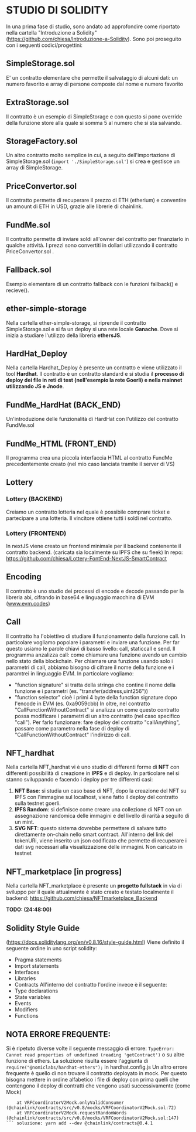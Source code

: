# STUDIO DI SOLIDITY

In una prima fase di studio, sono andato ad approfondire come riportato nella cartella "Introduzione a Solidity" (https://github.com/chiesa/Introduzione-a-Solidity).
Sono poi proseguito con i seguenti codici/progettini:

## SimpleStorage.sol
E' un contratto elementare che permette il salvataggio di alcuni dati: un numero favorito e array di persone composte dal nome e numero favorito

## ExtraStorage.sol
Il contratto è un esempio di SimpleStorage e con questo si pone override della funzione store alla quale si somma 5 al numero che si sta salvando.

## StorageFactory.sol
Un altro contratto molto semplice in cui, a seguito dell'importazione di SimpleStorage.sol (```import './SimpleStorage.sol'```) si crea e gestisce un array di SimpleStorage.

## PriceConvertor.sol
Il contratto permette di recuperare il prezzo di ETH (etherium) e conventire un amount di ETH in USD, grazie alle librerie di chainlink.

## FundMe.sol
Il contratto permette di inviare soldi all'owner del contratto per finanziarlo in qualche attività. I prezzi sono convertiti in dollari utilizzando il contratto PriceConvertor.sol .

## Fallback.sol
Esempio elementare di un contratto fallback con le funzioni fallback() e recieve().

## ether-simple-storage
Nella cartella ether-simple-storage, si riprende il contratto SimpleStorage.sol e si fa un deploy si una rete locale **Ganache**. Dove si inizia a studiare l'utilizzo della libreria **ethersJS**. 

## HardHat_Deploy
Nella cartella Hardhat_Deploy è presente un contratto e viene utilizzato il tool **Hardhat**. Il contratto è un contratto standard e si studia il **processo di deploy dei file in reti di test (nell'esempio la rete Goerli) e nella mainnet utilizzando JS e Jnode**.

## FundMe_HardHat (BACK_END)
Un'introduzione delle funzionalità di HardHat con l'utilizzo del contratto FundMe.sol

## FundMe_HTML (FRONT_END)
Il programma crea una piccola interfaccia HTML al contratto FundMe precedentemente creato (nel mio caso lanciata tramite il server di VS)

## Lottery

### Lottery (BACKEND)
Creiamo un contratto lotteria nel quale è possibile comprare ticket e partecipare a una lotteria. Il vincitore ottiene tutti i soldi nel contratto.
### Lottery (FRONTEND)
In nextJS viene creato un frontend minimale per il backend contenente il contratto backend. (caricata sia localmente su IPFS che su fleek)
In repo: https://github.com/chiesa/Lottery-FontEnd-NextJS-SmartContract

## Encoding
Il contratto è uno studio dei processi di encode e decode passando per la libreria abi, cifrando in base64 e linguaggio macchina di EVM (www.evm.codes)

## Call 
Il contratto ha l'obiettivo di studiare il funzionamento della funzione call.
In particolare vogliamo popolare i parametri e inviare una funzione. Per far questo usiamo le parole chiavi di basso livello: call, staticcall e send.
Il programma anzalizza call: come chiamare una funzione avendo un cambio nello stato della blockchain. 
Per chiamare una funzione usando solo i parametri di call, abbiamo bisogno di cifrare il nome della funzione e i paramtrei in linguaggio EVM. 
In particolare vogliamo: 
 - "function signature" si tratta della stringa che contine il nome della funzione e i parametri (es. "transfer(address,uint256"))
 - "function selector" cioè i primi 4 byte della function signature dopo l'encode in EVM (es. 0xa9059cbb)
In oltre, nel contratto "CallFunctionWithoutContract" si analizza un come questo contratto possa modificare i parametri di un altro contratto (nel caso specifico "call"). Per farlo funzionare: fare deploy del contratto "callAnything", passare come parametro nella fase di deploy di "CallFunctionWithoutContract" l'indirizzo di call. 

## NFT_hardhat
Nella cartella NFT_hardhat vi è uno studio di differenti forme di **NFT** con differenti possibilità di creazione in **IPFS** e di deploy. In particolare nel si stanno sviluppando e facendo i deploy per tre differenti casi: 
1. **NFT Base**: si studia un caso base di NFT, dopo la creazione del NFT su IPFS con l'immagine sul localhost, viene fatto il deploy del contratto sulla testnet goerli.
2. **IPFS Random**: si definisce come creare una collezione di NFT con un assegnazione randomica delle immagini e del livello di rarità a seguito di un mint. 
3. **SVG NFT**: questo sistema dovrebbe permettere di salvare tutto direttamente on-chain nello smart contract. All'interno del link del tokenURi, viene inserito un json codificato che permette di recuperare i dati svg necessari alla visualizzazione delle immagini. 
Non caricato in testnet


## NFT_marketplace [in progress]
Nella cartella NFT_marketplace è presente un **progetto fullstack** in via di sviluppo per il quale attualmente è stato creato e testato localmente il backend: https://github.com/chiesa/NFTmarketplace_Backend 

**TODO: (24:48:00)**

## Solidity Style Guide
(https://docs.soliditylang.org/en/v0.8.16/style-guide.html)
Viene definito il seguente ordine in uno script solidity:
 - Pragma statements
 - Import statements
 - Interfaces
 - Libraries
 - Contracts
All'interno del contratto l'ordine invece è il seguente: 
 - Type declarations
 - State variables
 - Events
 - Modifiers
 - Functions
 
## NOTA ERRORE FREQUENTE: 
Si è ripetuto diverse volte il seguente messaggio di errore: ```TypeError: Cannot read properties of undefined (reading 'getContract')``` o su altre funzione di ethers. La soluzione risulta essere l'aggiunta di ```require("@nomiclabs/hardhat-ethers");``` in hardhat.config.js
Un altro errore frequente è quello di non trovare il contratto deployato in mock. Per questo bisogna mettere in ordine alfabetico i file di deploy con prima quelli che contengono il deploy di contratti che vengono usati successivamente (come Mock)

```     Error: VM Exception while processing transaction: reverted with custom error 'InvalidConsumer()'
    at VRFCoordinatorV2Mock.onlyValidConsumer (@chainlink/contracts/src/v0.8/mocks/VRFCoordinatorV2Mock.sol:72)
    at VRFCoordinatorV2Mock.requestRandomWords (@chainlink/contracts/src/v0.8/mocks/VRFCoordinatorV2Mock.sol:147)
``` soluzione: yarn add --dev @chainlink/contracts@0.4.1
